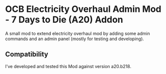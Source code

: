 # OCB Electricity Overhaul Admin Mod - 7 Days to Die (A20) Addon

A small mod to extend electricity overhaul mod by adding some admin
commands and an admin panel (mostly for testing and developing).

## Compatibility

I've developed and tested this Mod against version a20.b218.

[1]: https://github.com/OCB7D2D/A20BepInExPreloader